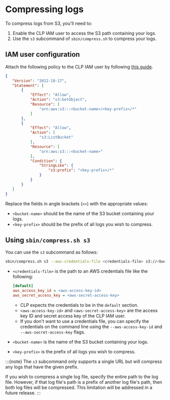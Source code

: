 # Compressing logs

To compress logs from S3, you'll need to:

1. Enable the CLP IAM user to access the S3 path containing your logs.
2. Use the `s3` subcommand of `sbin/compress.sh` to compress your logs.

## IAM user configuration

Attach the following policy to the CLP IAM user by following [this guide][add-iam-policy].

```json
{
   "Version": "2012-10-17",
   "Statement": [
       {
           "Effect": "Allow",
           "Action": "s3:GetObject",
           "Resource": [
               "arn:aws:s3:::<bucket-name>/<key-prefix>/*"
           ]
       },
       {
           "Effect": "Allow",
           "Action": [
               "s3:ListBucket"
           ],
           "Resource": [
               "arn:aws:s3:::<bucket-name>"
           ],
           "Condition": {
               "StringLike": {
                   "s3:prefix": "<key-prefix>/*"
               }
           }
       }
   ]
}
```

Replace the fields in angle brackets (`<>`) with the appropriate values:

* `<bucket-name>` should be the name of the S3 bucket containing your logs.
* `<key-prefix>` should be the prefix of all logs you wish to compress.

## Using `sbin/compress.sh s3`

You can use the `s3` subcommand as follows:

```bash
sbin/compress.sh s3 --aws-credentials-file <credentials-file> s3://<bucket-name>/<key-prefix>
```

* `<credentials-file>` is the path to an AWS credentials file like the following:

    ```ini
    [default]
    aws_access_key_id = <aws-access-key-id>
    aws_secret_access_key = <aws-secret-access-key>
    ```

    * CLP expects the credentials to be in the `default` section.
    * `<aws-access-key-id>` and `<aws-secret-access-key>` are the access key ID and secret access
      key of the CLP IAM user.
    * If you don't want to use a credentials file, you can specify the credentials on the command
      line using the `--aws-access-key-id` and `--aws-secret-access-key` flags.

* `<bucket-name>` is the name of the S3 bucket containing your logs.
* `<key-prefix>` is the prefix of all logs you wish to compress.

:::{note}
The `s3` subcommand only supports a single URL but will compress any logs that have the given
prefix.

If you wish to compress a single log file, specify the entire path to the log file. However, if that
log file's path is a prefix of another log file's path, then both log files will be compressed. This
limitation will be addressed in a future release.
:::

[add-iam-policy]: https://docs.aws.amazon.com/IAM/latest/UserGuide/access_policies_manage-attach-detach.html#embed-inline-policy-console
